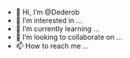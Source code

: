 - 👋 Hi, I’m @Dederob
- 👀 I’m interested in ...
- 🌱 I’m currently learning ...
- 💞️ I’m looking to collaborate on ...
- 📫 How to reach me ...

<!---
Dederob/Dederob is a ✨ special ✨ repository because its `README.md` (this file) appears on your GitHub profile.
You can click the Preview link to take a look at your changes.
--->
